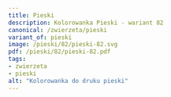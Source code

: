 ```yaml
---
title: Pieski
description: Kolorowanka Pieski - wariant 82
canonical: /zwierzeta/pieski
variant_of: pieski
image: /pieski/82/pieski-82.svg
pdf: /pieski/82/pieski-82.pdf
tags:
- zwierzeta
- pieski
alt: "Kolorowanka do druku pieski"
---
```


